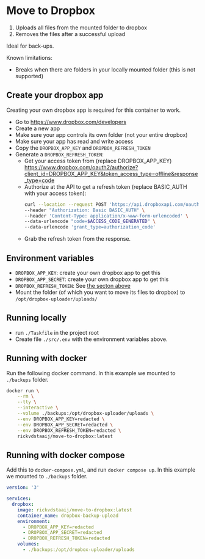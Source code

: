 # Move to Dropbox

1) Uploads all files from the mounted folder to dropbox
2) Removes the files after a successful upload

Ideal for back-ups.

Known limitations:

- Breaks when there are folders in your locally mounted folder (this is not supported)

## Create your dropbox app

Creating your own dropbox app is required for this container to work.

- Go to https://www.dropbox.com/developers
- Create a new app
- Make sure your app controls its own folder (not your entire dropbox)
- Make sure your app has read and write access
- Copy the `DROPBOX_APP_KEY` and `DROPBOX_REFRESH_TOKEN`
- Generate a `DROPBOX_REFRESH_TOKEN`:
    - Get your access token from (replace DROPBOX_APP_KEY)
    https://www.dropbox.com/oauth2/authorize?client_id=DROPBOX_APP_KEY&token_access_type=offline&response_type=code
    - Authorize at the API to get a refresh token (replace BASIC_AUTH with your access token):
      ```bash
      curl --location --request POST 'https://api.dropboxapi.com/oauth2/token' \
      --header "Authorization: Basic BASIC_AUTH" \
      --header 'Content-Type: application/x-www-form-urlencoded' \
      --data-urlencode "code=$ACCESS_CODE_GENERATED" \
      --data-urlencode 'grant_type=authorization_code'
      ```
    - Grab the refresh token from the response.

## Environment variables

- `DROPBOX_APP_KEY`: create your own dropbox app to get this
- `DROPBOX_APP_SECRET`: create your own dropbox app to get this
- `DROPBOX_REFRESH_TOKEN`: See [the secton above](#create-your-dropbox-app)
- Mount the folder (of which you want to move its files to dropbox) to `/opt/dropbox-uploader/uploads/`

## Running locally

- run `./Taskfile` in the project root
- Create file `./src/.env` with the environment variables above.

## Running with docker

Run the following docker command. In this example we mounted to `./backups` folder.

```bash
docker run \
    --rm \
    --tty \
    --interactive \
    --volume ./backups:/opt/dropbox-uploader/uploads \
    --env DROPBOX_APP_KEY=redacted \
    --env DROPBOX_APP_SECRET=redacted \
    --env DROPBOX_REFRESH_TOKEN=redacted \
    rickvdstaaij/move-to-dropbox:latest
```

## Running with docker compose

Add this to `docker-compose.yml`, and run `docker compose up`. In this example we mounted to `./backups` folder.

```yml
version: '3'

services:
  dropbox:
    image: rickvdstaaij/move-to-dropbox:latest
    container_name: dropbox-backup-upload
    environment:
      - DROPBOX_APP_KEY=redacted
      - DROPBOX_APP_SECRET=redacted
      - DROPBOX_REFRESH_TOKEN=redacted
    volumes:
      - ./backups:/opt/dropbox-uploader/uploads
```
